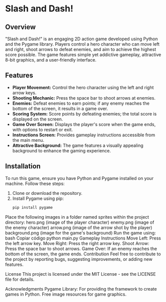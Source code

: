 # Slash and Dash!

## Overview
"Slash and Dash!" is an engaging 2D action game developed using Python and the Pygame library. Players control a hero character who can move left and right, shoot arrows to defeat enemies, and aim to achieve the highest score possible. The game features simple yet addictive gameplay, attractive 8-bit graphics, and a user-friendly interface.

## Features
- **Player Movement:** Control the hero character using the left and right arrow keys.
- **Shooting Mechanic:** Press the space bar to shoot arrows at enemies.
- **Enemies:** Defeat enemies to earn points; if any enemy reaches the bottom of the screen, it results in a game over.
- **Scoring System:** Score points by defeating enemies; the total score is displayed on the screen.
- **Game Over Screen:** Displays the player's score when the game ends, with options to restart or exit.
- **Instructions Screen:** Provides gameplay instructions accessible from the main menu.
- **Attractive Background:** The game features a visually appealing background to enhance the gaming experience.

## Installation
To run this game, ensure you have Python and Pygame installed on your machine. Follow these steps:

1. Clone or download the repository.
2. Install Pygame using pip:
   ```bash
   pip install pygame

Place the following images in a folder named sprites within the project directory:
hero.png (image of the player character)
enemy.png (image of the enemy character)
arrow.png (image of the arrow shot by the player)
background.png (image for the game's background)
Run the game using:
bash
Copiar código
python main.py
Gameplay Instructions
Move Left: Press the left arrow key.
Move Right: Press the right arrow key.
Shoot Arrow: Press the space bar to shoot arrows.
Game Over: If an enemy reaches the bottom of the screen, the game ends.
Contribution
Feel free to contribute to the project by reporting bugs, suggesting improvements, or adding new features.

License
This project is licensed under the MIT License - see the LICENSE file for details.

Acknowledgments
Pygame Library: For providing the framework to create games in Python.
Free image resources for game graphics.
